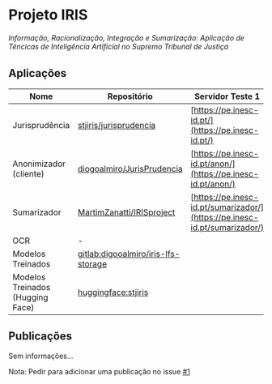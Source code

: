 # Projeto IRIS
###### Informação, Racionalização, Integração e Sumarização: Aplicação de Téncicas de Inteligência Artificial no Supremo Tribunal de Justiça

## Aplicações

| Nome | Repositório | Servidor Teste 1 | Servidor Teste 2 | Servidor Produção |
|------|-------------|------------------|------------------|-------------------|
| Jurisprudência | [stjiris/jurisprudencia][juris] | [https://pe.inesc-id.pt/](https://pe.inesc-id.pt/) | [51.254.44.35:9100](http://51.254.44.35:9100/) | [https://juris.stj.pt/](https://juris.stj.pt/) |
| Anonimizador (cliente)  | [diogoalmiro/JurisPrudencia][anon-cli] | [https://pe.inesc-id.pt/anon/](https://pe.inesc-id.pt/anon/) | [51.254.44.35:7999](http://51.254.44.35:7999/) | [https://anon.stj.pt/](https://anon.stj.pt/) |
| Sumarizador | [MartimZanatti/IRISproject][sumar] | [https://pe.inesc-id.pt/sumarizador/](https://pe.inesc-id.pt/sumarizador/) | [51.254.44.35:8999](http://51.254.44.35:8999/) | [https://sum.stj.pt/](https://sum.stj.pt/) |
| OCR | - | | | |
| Modelos Treinados | [gitlab:digooalmiro/iris-lfs-storage][model] | | | |
| Modelos Treinados (Hugging Face) | [huggingface:stjiris](https://huggingface.co/stjiris) | | | |

[juris]: https://www.github.com/stjiris/jurisprudencia
[anon-cli]: https://github.com/diogoalmiro/JurisPrudencia
[sumar]: https://github.com/MartimZanatti/IRISproject
[model]: https://gitlab.com/diogoalmiro/iris-lfs-storage/

## Publicações

Sem informações...

Nota: Pedir para adicionar uma publicação no issue [#1](https://github.com/stjiris/stjiris.github.io/issues/1)
